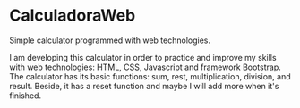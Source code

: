# CalculadoraWeb
Simple calculator programmed with web technologies.

I am developing this calculator in order to practice and improve my skills with web technologies: HTML, CSS, Javascript and framework Bootstrap. 
The calculator has its basic functions: sum, rest, multiplication, division, and result. Beside, it has a reset function and maybe I will add more when it's finished.
